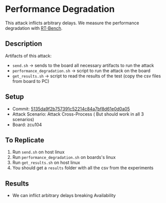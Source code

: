 # Performance Degradation

This attack inflicts arbitrary delays. We measure the performance degradation with [RT-Bench](https://gitlab.com/rt-bench/rt-bench).

## Description 

Artifacts of this attack:
- `send.sh` -> sends to the board all necessary artifacts to run the attack
- `performance_degradation.sh` -> script to run the attack on the board
- `get_results.sh` -> script to read the results of the test (copy the csv files from board to PC)
  
## Setup
- Commit: [5135da9f2b757391c52214c84a7bf8d61e0d0a05](https://github.com/ESCristiano/devil-in-the-fpga/tree/5135da9f2b757391c52214c84a7bf8d61e0d0a05)
- Attack Scenario: Attack Cross-Process ( But should work in all 3 scenarios)
- Board: zcu104
  
## To Replicate 
1. Run `send.sh` on host linux
2. Run `performance_degradation.sh` on boards's linux
3. Run `get_results.sh` on host linux
4. You should get a `results` folder with all the csv from the experiments

## Results 
- We can inflict arbitrary delays breaking Availability